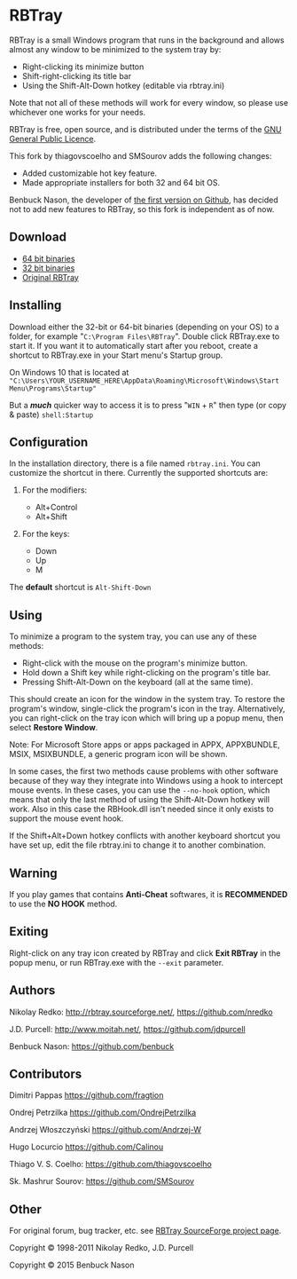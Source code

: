 # RBTray

RBTray is a small Windows program that runs in the background and allows almost
any window to be minimized to the system tray by:

- Right-clicking its minimize button
- Shift-right-clicking its title bar
- Using the Shift-Alt-Down hotkey (editable via rbtray.ini)

Note that not all of these methods will work for every window, so please use
whichever one works for your needs.

RBTray is free, open source, and is distributed under the terms of the [GNU
General Public Licence](http://www.gnu.org/copyleft/gpl.html).

This fork by thiagovscoelho and SMSourov adds the following changes:

 - Added customizable hot key feature.
 - Made appropriate installers for both 32 and 64 bit OS.

Benbuck Nason, the developer of [the first version on Github](https://github.com/benbuck/rbtray), has decided not to
add new features to RBTray, so this fork is independent as of now.

## Download

- [64 bit binaries](https://github.com/thiagovscoelho/rbtray/releases/download/4.6.0.0/RBTray.v4.6.0.0.x64.installer.exe)
- [32 bit binaries](https://github.com/thiagovscoelho/rbtray/releases/download/4.6.0.0/RBTray.v4.6.0.0.x86.installer.exe)
- [Original RBTray](https://sourceforge.net/projects/rbtray/files/)

## Installing

Download either the 32-bit or 64-bit binaries (depending on your OS) to a folder,
for example "`C:\Program Files\RBTray`". Double click RBTray.exe to start it. If
you want it to automatically start after you reboot, create a shortcut to
RBTray.exe in your Start menu's Startup group.

On Windows 10 that is located at
`"C:\Users\YOUR_USERNAME_HERE\AppData\Roaming\Microsoft\Windows\Start Menu\Programs\Startup"`

But a **_much_** quicker way to access it is to press "`WIN` + `R`" then type
(or copy & paste) `shell:Startup`

## Configuration

In the installation directory, there is a file named `rbtray.ini`. You can customize the shortcut in there. Currently the supported shortcuts are:

1. For the modifiers:
   - Alt+Control
   - Alt+Shift
  
2. For the keys:
   - Down
   - Up
   - M

The **default** shortcut is `Alt-Shift-Down`

## Using

To minimize a program to the system tray, you can use any of these methods:

- Right-click with the mouse on the program's minimize button.
- Hold down a Shift key while right-clicking on the program's title bar.
- Pressing Shift-Alt-Down on the keyboard (all at the same time).

This should create an icon for the window in the system tray. To restore the
program's window, single-click the program's icon in the tray. Alternatively,
you can right-click on the tray icon which will bring up a popup menu, then
select **Restore Window**.

Note: For Microsoft Store apps or apps packaged in APPX, APPXBUNDLE, MSIX, MSIXBUNDLE, a generic program icon will be shown.

In some cases, the first two methods cause problems with other software because
of they way they integrate into Windows using a hook to intercept mouse events.
In these cases, you can use the `--no-hook` option, which means that only the
last method of using the Shift-Alt-Down hotkey will work. Also in this case
the RBHook.dll isn't needed since it only exists to support the mouse event
hook.

If the Shift+Alt+Down hotkey conflicts with another keyboard shortcut you have
set up, edit the file rbtray.ini to change it to another combination.

## Warning

If you play games that contains **Anti-Cheat** softwares, it is **RECOMMENDED** to use the **NO HOOK** method. 

## Exiting

Right-click on any tray icon created by RBTray and click **Exit RBTray** in the
popup menu, or run RBTray.exe with the `--exit` parameter.

## Authors

Nikolay Redko: <http://rbtray.sourceforge.net/>, <https://github.com/nredko>

J.D. Purcell: <http://www.moitah.net/>, <https://github.com/jdpurcell>

Benbuck Nason: <https://github.com/benbuck>

## Contributors

Dimitri Pappas <https://github.com/fragtion>

Ondrej Petrzilka <https://github.com/OndrejPetrzilka>

Andrzej Włoszczyński <https://github.com/Andrzej-W>

Hugo Locurcio <https://github.com/Calinou>

Thiago V. S. Coelho: <https://github.com/thiagovscoelho>

Sk. Mashrur Sourov: <https://github.com/SMSourov>

## Other

For original forum, bug tracker, etc. see [RBTray SourceForge project page](<http://sourceforge.net/projects/rbtray/>).

Copyright &copy; 1998-2011 Nikolay Redko, J.D. Purcell

Copyright &copy; 2015 Benbuck Nason
